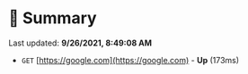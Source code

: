 # 📖 Summary
Last updated: **9/26/2021, 8:49:08 AM**

- `GET` [https://google.com](https://google.com) - **Up** (173ms)
